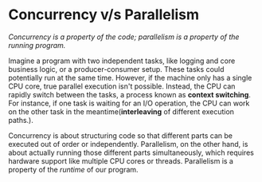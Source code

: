 # Concurrency v/s Parallelism
*Concurrency is a property of the code; parallelism is a property of the running program.*

Imagine a program with two independent tasks, like logging and core business logic, or a producer-consumer setup. These tasks could potentially run at the same time. However, if the machine only has a single CPU core, true parallel execution isn't possible. Instead, the CPU can rapidly switch between the tasks, a process known as **context switching**. For instance, if one task is waiting for an I/O operation, the CPU can work on the other task in the meantime(**interleaving** of different execution paths.).

Concurrency is about structuring code so that different parts can be executed out of order or independently. Parallelism, on the other hand, is about actually running those different parts simultaneously, which requires hardware support like multiple CPU cores or threads. Parallelism is a property of the _runtime_ of our program.